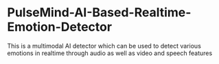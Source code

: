 # PulseMind-AI-Based-Realtime-Emotion-Detector
This is a multimodal AI detector which can be used to detect various emotions in realtime through audio as well as video and speech features 

